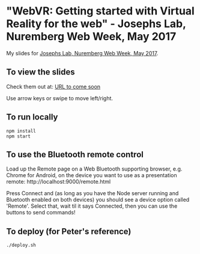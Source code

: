 # "WebVR: Getting started with Virtual Reality for the web" - Josephs Lab, Nuremberg Web Week, May 2017

My slides for [Josephs Lab, Nuremberg Web Week, May 2017](http://nueww.de/programm/2017/event/show/151/32441e3c4baeaf750e1fc9b9b89ec10b/). 

## To view the slides

Check them out at: [URL to come soon](#)

Use arrow keys or swipe to move left/right.


## To run locally

```
npm install
npm start
```


## To use the Bluetooth remote control

Load up the Remote page on a Web Bluetooth supporting browser, e.g. Chrome for Android, on the device you want to use 
as a presentation remote: http://localhost:9000/remote.html

Press Connect and (as long as you have the Node server running and Bluetooth enabled on both devices) you should see
a device option called 'Remote'. Select that, wait til it says Connected, then you can use the buttons to send 
commands!


## To deploy (for Peter's reference)

```
./deploy.sh
```
